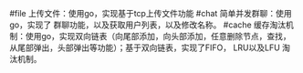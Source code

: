 #file 
上传文件：使用go，实现基于tcp上传文件功能
#chat 
简单并发群聊：使用go，实现了 群聊功能，以及获取用户列表，以及修改名称。
#cache
缓存淘汰机制：使用go，实现双向链表（向尾部添加，向头部添加，任意删除节点，查找，从尾部弹出，头部弹出等功能）；基于双向链表，实现了FIFO， LRU以及LFU 淘汰机制。
